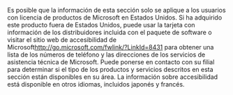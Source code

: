 <Token xmlns:xlink="http://www.w3.org/1999/xlink">Es posible que la información de esta sección solo se aplique a los usuarios con licencia de productos de Microsoft en Estados Unidos. Si ha adquirido este producto fuera de Estados Unidos, puede usar la tarjeta con información de los distribuidores incluida con el paquete de software o visitar el <externalLink xmlns="http://ddue.schemas.microsoft.com/authoring/2003/5"><linkText>sitio web de accesibilidad de Microsoft</linkText><linkUri>http://go.microsoft.com/fwlink/?LinkId=8431</linkUri></externalLink> para obtener una lista de los números de teléfono y las direcciones de los servicios de asistencia técnica de Microsoft. Puede ponerse en contacto con su filial para determinar si el tipo de los productos y servicios descritos en esta sección están disponibles en su área. La información sobre accesibilidad está disponible en otros idiomas, incluidos japonés y francés.</Token>

<!--HONumber=Jun16_HO4-->


